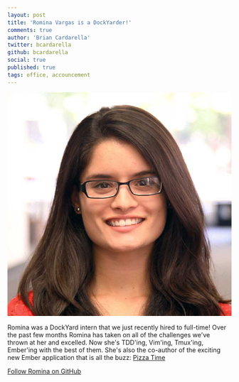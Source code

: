 ```yaml
---
layout: post
title: 'Romina Vargas is a DockYarder!'
comments: true
author: 'Brian Cardarella'
twitter: bcardarella
github: bcardarella
social: true
published: true
tags: office, accouncement
---
```


![Romina Vargas](/images/rvargas.jpg)

Romina was a DockYard intern that we just recently hired to full-time!
Over the past few months Romina has taken on all of the challenges we've
thrown at her and excelled. Now she's TDD'ing, Vim'ing, Tmux'ing,
Ember'ing with the best of them. She's also the co-author of the
exciting new Ember application that is all the buzz: [Pizza
Time](http://pizza-time.herokuapp.com)

[Follow Romina on GitHub](https://github.com/rsocci)
